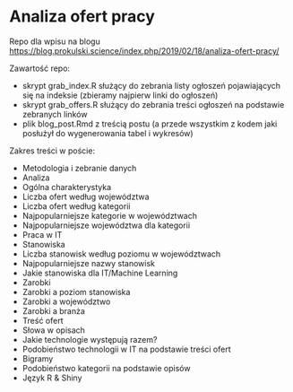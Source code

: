 # Analiza ofert pracy

Repo dla wpisu na blogu https://blog.prokulski.science/index.php/2019/02/18/analiza-ofert-pracy/

Zawartość repo:

* skrypt grab_index.R służący do zebrania listy ogłoszeń pojawiających się na indeksie (zbieramy najpierw linki do ogłoszeń)
* skrypt grab_offers.R służący do zebrania treści ogłoszeń na podstawie zebranych linków
* plik blog_post.Rmd z treścią postu (a przede wszystkim z kodem jaki posłużył do wygenerowania tabel i wykresów)

Zakres treści w poście:

* Metodologia i zebranie danych
* Analiza
* Ogólna charakterystyka
* Liczba ofert według województwa
* Liczba ofert według kategorii
* Najpopularniejsze kategorie w województwach
* Najpopularniejsze województwa dla kategorii
* Praca w IT
* Stanowiska
* Liczba stanowisk według poziomu w województwach
* Najpopularniejsze nazwy stanowisk
* Jakie stanowiska dla IT/Machine Learning
* Zarobki
* Zarobki a poziom stanowiska
* Zarobki a województwo
* Zarobki a branża
* Treść ofert
* Słowa w opisach
* Jakie technologie występują razem?
* Podobieństwo technologii w IT na podstawie treści ofert
* Bigramy
* Podobieństwo kategorii na podstawie opisów
* Język R & Shiny

